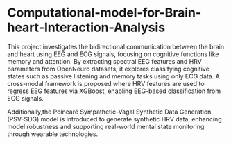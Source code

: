 # Computational-model-for-Brain-heart-Interaction-Analysis

This project investigates the bidirectional communication between the brain and heart using EEG and ECG signals, focusing on cognitive functions like memory and attention. By extracting spectral EEG features and HRV parameters from OpenNeuro datasets, it explores classifying cognitive states such as passive listening and memory tasks using only ECG data. A cross-modal framework is proposed where HRV features are used to regress EEG features via XGBoost, enabling EEG-based classification from ECG signals.

Additionally,the Poincaré Sympathetic-Vagal Synthetic Data Generation (PSV-SDG) model is introduced to generate synthetic HRV data, enhancing model robustness and supporting real-world mental state monitoring through wearable technologies.

 
